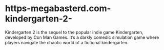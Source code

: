 # https-megabasterd.com-kindergarten-2-
Kindergarten 2 is the sequel to the popular indie game Kindergarten, developed by Con Man Games. It’s a darkly comedic simulation game where players navigate the chaotic world of a fictional kindergarten.
